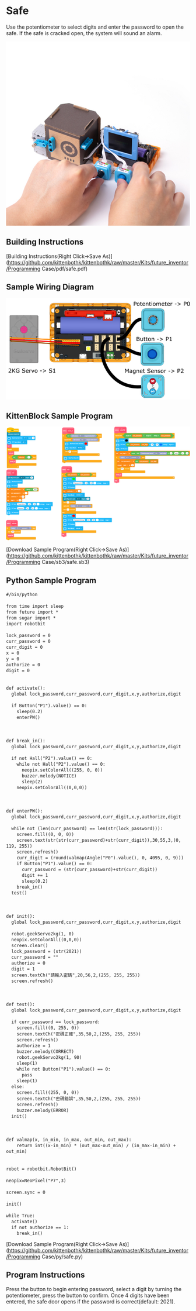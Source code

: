 # Safe

Use the potentiometer to select digits and enter the password to open the safe. If the safe is cracked open, the system will sound an alarm.

![](../images/safe.jpg)

## Building Instructions

[Building Instructions(Right Click->Save As)](https://github.com/kittenbothk/kittenbothk/raw/master/Kits/future_inventor/Programming Case/pdf/safe.pdf)

## Sample Wiring Diagram

![](../images/safe_wire.png)

## KittenBlock Sample Program

![](../images/safe_code.png)

[Download Sample Program(Right Click->Save As)](https://github.com/kittenbothk/kittenbothk/raw/master/Kits/future_inventor/Programming Case/sb3/safe.sb3)

## Python Sample Program

    #/bin/python
    
    from time import sleep
    from future import *
    from sugar import *
    import robotbit
    
    lock_password = 0
    curr_password = 0
    curr_digit = 0
    x = 0
    y = 0
    authorize = 0
    digit = 0
    
    
    def activate():
      global lock_password,curr_password,curr_digit,x,y,authorize,digit
    
      if Button("P1").value() == 0:
        sleep(0.2)
        enterPW()
    
    
    
    def break_in():
      global lock_password,curr_password,curr_digit,x,y,authorize,digit
    
      if not Hall("P2").value() == 0:
        while not Hall("P2").value() == 0:
          neopix.setColorAll((255, 0, 0))
          buzzer.melody(NOTICE)
          sleep(2)
        neopix.setColorAll((0,0,0))
    
    
    
    def enterPW():
      global lock_password,curr_password,curr_digit,x,y,authorize,digit
    
      while not (len(curr_password) == len(str(lock_password))):
        screen.fill((0, 0, 0))
        screen.text(str(str(curr_password)+str(curr_digit)),30,55,3,(0, 119, 255))
        screen.refresh()
        curr_digit = (round(valmap(Angle("P0").value(), 0, 4095, 0, 9)))
        if Button("P1").value() == 0:
          curr_password = (str(curr_password)+str(curr_digit))
          digit += 1
          sleep(0.2)
        break_in()
      test()
    
    
    
    def init():
      global lock_password,curr_password,curr_digit,x,y,authorize,digit
    
      robot.geekServo2kg(1, 0)
      neopix.setColorAll((0,0,0))
      screen.clear()
      lock_password = (str(2021))
      curr_password = ""
      authorize = 0
      digit = 1
      screen.textCh("請輸入密碼",20,56,2,(255, 255, 255))
      screen.refresh()
    
    
    
    def test():
      global lock_password,curr_password,curr_digit,x,y,authorize,digit
    
      if curr_password == lock_password:
        screen.fill((0, 255, 0))
        screen.textCh("密碼正確",35,50,2,(255, 255, 255))
        screen.refresh()
        authorize = 1
        buzzer.melody(CORRECT)
        robot.geekServo2kg(1, 90)
        sleep(1)
        while not Button("P1").value() == 0:
          pass
        sleep(1)
      else:
        screen.fill((255, 0, 0))
        screen.textCh("密碼錯誤",35,50,2,(255, 255, 255))
        screen.refresh()
        buzzer.melody(ERROR)
      init()
    
    
    
    def valmap(x, in_min, in_max, out_min, out_max):
        return int((x-in_min) * (out_max-out_min) / (in_max-in_min) + out_min)
    
    
    robot = robotbit.RobotBit()
    
    neopix=NeoPixel("P7",3)
    
    screen.sync = 0
    
    init()
    
    while True:
      activate()
      if not authorize == 1:
        break_in()


[Download Sample Program(Right Click->Save As)](https://github.com/kittenbothk/kittenbothk/raw/master/Kits/future_inventor/Programming Case/py/safe.py)

## Program Instructions

Press the button to begin entering password, select a digit by turning the potentiometer, press the button to confirm.
Once 4 digits have been entered, the safe door opens if the password is correct(default: 2021).
